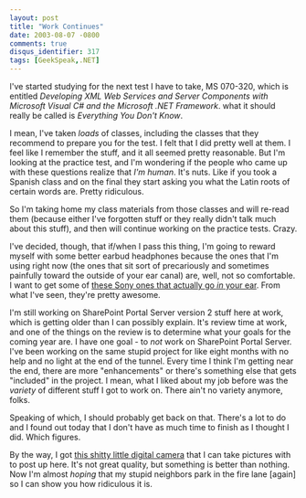 ```yaml
---
layout: post
title: "Work Continues"
date: 2003-08-07 -0800
comments: true
disqus_identifier: 317
tags: [GeekSpeak,.NET]
---
```

I've started studying for the next test I have to take, MS 070-320,
which is entitled *Developing XML Web Services and Server Components
with Microsoft Visual C\# and the Microsoft .NET Framework*. what it
should really be called is *Everything You Don't Know*.
 
 I mean, I've taken *loads* of classes, including the classes that they
recommend to prepare you for the test. I felt that I did pretty well at
them. I feel like I remember the stuff, and it all seemed pretty
reasonable. But I'm looking at the practice test, and I'm wondering if
the people who came up with these questions realize that *I'm human*.
It's nuts. Like if you took a Spanish class and on the final they start
asking you what the Latin roots of certain words are. Pretty
ridiculous.
 
 So I'm taking home my class materials from those classes and will
re-read them (because either I've forgotten stuff or they really didn't
talk much about this stuff), and then will continue working on the
practice tests. Crazy.
 
 I've decided, though, that if/when I pass this thing, I'm going to
reward myself with some better earbud headphones because the ones that
I'm using right now (the ones that sit sort of precariously and
sometimes painfully toward the outside of your ear canal) are, well, not
so comfortable. I want to get some of [these Sony ones that actually go
*in* your
ear](http://www.amazon.com/exec/obidos/ASIN/B000092YQW/mhsvortex). From
what I've seen, they're pretty awesome.
 
 I'm still working on SharePoint Portal Server version 2 stuff here at
work, which is getting older than I can possibly explain. It's review
time at work, and one of the things on the review is to determine what
your goals for the coming year are. I have one goal - to *not* work on
SharePoint Portal Server. I've been working on the same stupid project
for like eight months with no help and no light at the end of the
tunnel. Every time I think I'm getting near the end, there are more
"enhancements" or there's something else that gets "included" in the
project. I mean, what I liked about my job before was the *variety* of
different stuff I got to work on. There ain't no variety anymore,
folks.
 
 Speaking of which, I should probably get back on that. There's a lot to
do and I found out today that I don't have as much time to finish as I
thought I did. Which figures.
 
 By the way, I got [this shitty little digital
camera](http://www.che-ez.com/english/splash/index.html) that I can take
pictures with to post up here. It's not great quality, but something is
better than nothing. Now I'm almost *hoping* that my stupid neighbors
park in the fire lane [again] so I can show you how ridiculous it is.
